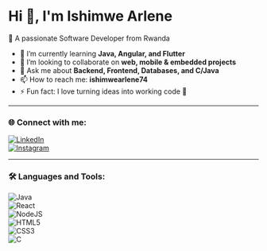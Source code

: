 # Hi 👋, I'm Ishimwe Arlene  

💜 A passionate Software Developer from Rwanda  

- 🌱 I’m currently learning **Java, Angular, and Flutter**  
- 👯 I’m looking to collaborate on **web, mobile & embedded projects**  
- 💬 Ask me about **Backend, Frontend, Databases, and C/Java**  
- 📫 How to reach me: **ishimwearlene74**  
- ⚡ Fun fact: I love turning ideas into working code 🚀  

---

### 🌐 Connect with me:
[![LinkedIn](https://img.shields.io/badge/LinkedIn-30363D?style=for-the-badge&logo=linkedin&logoColor=white)](https://www.linkedin.com/in/ishimwe-arlene-401028342/)  
[![Instagram](https://img.shields.io/badge/Instagram-30363D?style=for-the-badge&logo=instagram&logoColor=white)](https://www.instagram.com/_arl_ene/)  

---

### 🛠️ Languages and Tools:
![Java](https://img.shields.io/badge/Java-30363D?style=for-the-badge&logo=openjdk&logoColor=white)  
![React](https://img.shields.io/badge/React-30363D?style=for-the-badge&logo=react&logoColor=61DAFB)  
![NodeJS](https://img.shields.io/badge/Node.js-30363D?style=for-the-badge&logo=node.js&logoColor=white)  
![HTML5](https://img.shields.io/badge/HTML5-30363D?style=for-the-badge&logo=html5&logoColor=white)  
![CSS3](https://img.shields.io/badge/CSS3-30363D?style=for-the-badge&logo=css3&logoColor=white)  
![C](https://img.shields.io/badge/C-30363D?style=for-the-badge&logo=c&logoColor=white)  
